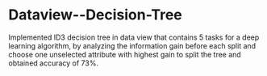 # Dataview--Decision-Tree

Implemented ID3 decision tree in data view that contains 5 tasks for a deep learning algorithm, by analyzing the information gain before each split and choose one unselected attribute with highest gain to split the tree and obtained accuracy of 73%.
